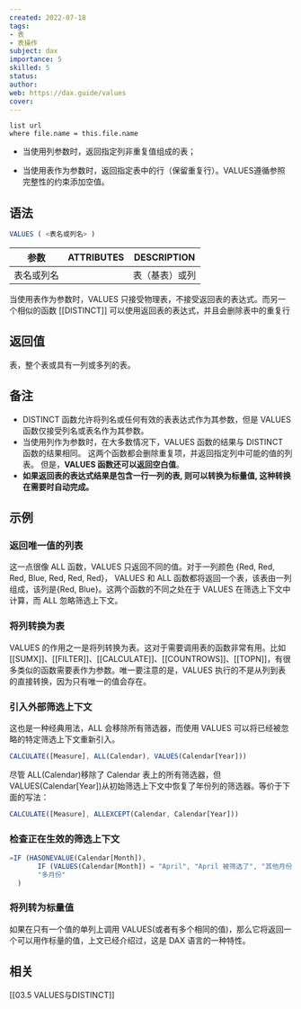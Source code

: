 ```yaml
---
created: 2022-07-18
tags:
- 表
- 表操作
subject: dax
importance: 5
skilled: 5
status:
author:
web: https://dax.guide/values
cover: 
---
```


```dataview
list url
where file.name = this.file.name
```
- 当使用列参数时，返回指定列非重复值组成的表；

- 当使用表作为参数时，返回指定表中的行（保留重复行）。VALUES遵循参照完整性的约束添加空值。

## 语法

```js
VALUES ( <表名或列名> )
```

|参数|ATTRIBUTES|DESCRIPTION|
|-|-|-|
|表名或列名||表（基表）或列|


当使用表作为参数时，VALUES 只接受物理表，不接受返回表的表达式。而另一个相似的函数 [[DISTINCT]] 可以使用返回表的表达式，并且会删除表中的重复行



## 返回值

表，整个表或具有一列或多列的表。

## 备注

- DISTINCT 函数允许将列名或任何有效的表表达式作为其参数，但是 VALUES 函数仅接受列名或表名作为其参数。
- 当使用列作为参数时，在大多数情况下，VALUES 函数的结果与 DISTINCT 函数的结果相同。 这两个函数都会删除重复项，并返回指定列中可能的值的列表。 但是，**VALUES 函数还可以返回空白值**。   
- **如果返回表的表达式结果是包含一行一列的表, 则可以转换为标量值, 这种转换在需要时自动完成。**

## 示例

### 返回唯一值的列表

这一点很像 ALL 函数，VALUES 只返回不同的值。对于一列颜色 {Red, Red, Red, Blue, Red, Red, Red}， VALUES 和 ALL 函数都将返回一个表，该表由一列组成，该列是{Red, Blue}。这两个函数的不同之处在于 VALUES 在筛选上下文中计算，而 ALL 忽略筛选上下文。

### 将列转换为表

VALUES 的作用之一是将列转换为表。这对于需要调用表的函数非常有用。比如 [[SUMX]]、[[FILTER]]、[[CALCULATE]]、[[COUNTROWS]]、[[TOPN]]，有很多类似的函数需要表作为参数。唯一要注意的是，VALUES 执行的不是从列到表的直接转换，因为只有唯一的值会存在。

### 引入外部筛选上下文

这也是一种经典用法，ALL 会移除所有筛选器，而使用 VALUES 可以将已经被忽略的特定筛选上下文重新引入。

```js
CALCULATE([Measure], ALL(Calendar), VALUES(Calendar[Year]))
```

尽管 ALL(Calendar)移除了 Calendar 表上的所有筛选器，但 VALUES(Calendar[Year])从初始筛选上下文中恢复了年份列的筛选器。等价于下面的写法：

```js
CALCULATE([Measure], ALLEXCEPT(Calendar, Calendar[Year]))
```

### 检查正在生效的筛选上下文

```js
=IF (HASONEVALUE(Calendar[Month]),
       IF (VALUES(Calendar[Month]) = "April", "April 被筛选了", "其他月份"),
       "多月份"
  )
```

### 将列转为标量值

如果在只有一个值的单列上调用 VALUES(或者有多个相同的值)，那么它将返回一个可以用作标量的值，上文已经介绍过，这是 DAX 语言的一种特性。




## 相关

[[03.5 VALUES与DISTINCT]]



